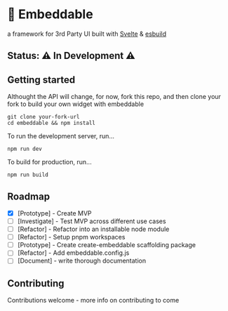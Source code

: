 # 🧩 Embeddable

a framework for 3rd Party UI built with [Svelte](https://svelte.dev/) & [esbuild](https://esbuild.github.io/)

## Status: ⚠️ In Development ⚠️

## Getting started

Althought the API will change, for now, fork this repo, and then clone your fork to build your own widget with embeddable

```shell
git clone your-fork-url
cd embeddable && npm install
```

To run the development server, run...

```shell
npm run dev
```

To build for production, run...

```shell
npm run build
```

## Roadmap
- [x] [Prototype] - Create MVP
- [ ] [Investigate] - Test MVP across different use cases
- [ ] [Refactor] - Refactor into an installable node module
- [ ] [Refactor] - Setup pnpm workspaces
- [ ] [Prototype] - Create create-embeddable scaffolding package
- [ ] [Refactor] - Add embeddable.config.js
- [ ] [Document] - write thorough documentation

## Contributing

Contributions welcome - more info on contributing to come
